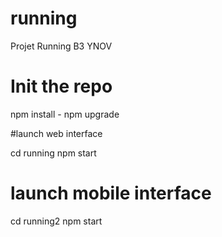 # running
Projet Running B3 YNOV

# Init the repo

npm install - npm upgrade

#launch web interface 

cd running
npm start

# launch mobile interface

cd running2
npm start
